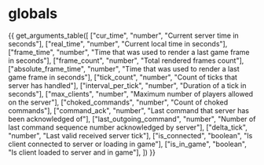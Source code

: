 # globals

{{ get_arguments_table([
    ["cur_time",                "number",           "Current server time in seconds"],
    ["real_time",               "number",           "Current local time in seconds"],
    ["frame_time",              "number",           "Time that was used to render a last game frame in seconds"],
    ["frame_count",             "number",           "Total rendered frames count"],
    ["absolute_frame_time",     "number",           "Time that was used to render a last game frame in seconds"],
    ["tick_count",              "number",           "Count of ticks that server has handled"],
    ["interval_per_tick",       "number",           "Duration of a tick in seconds"],
    ["max_clients",             "number",           "Maximum number of players allowed on the server"],
    ["choked_commands",         "number",           "Count of choked commands"],
    ["command_ack",             "number",           "Last command that server has been acknowledged of"],
    ["last_outgoing_command",   "number",           "Number of last command sequence number acknowledged by server"],
    ["delta_tick",              "number",           "Last valid received server tick"],
    ["is_connected",            "boolean",          "Is client connected to server or loading in game"],
    ["is_in_game",              "boolean",          "Is client loaded to server and in game"],
]) }}